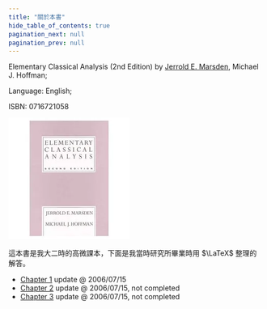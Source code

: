```yaml
---
title: "關於本書"
hide_table_of_contents: true
pagination_next: null
pagination_prev: null
---
```


Elementary Classical Analysis (2nd Edition) by [Jerrold E. Marsden](http://www.cds.caltech.edu/~marsden/), Michael J. Hoffman; 

Language: English; 

ISBN: 0716721058

![Elementary Classical Analysis](cover.jpg)

這本書是我大二時的高微課本，下面是我當時研究所畢業時用 $\LaTeX$ 整理的解答。

+ [Chapter 1](eca01.pdf) update @ 2006/07/15
+ [Chapter 2](eca02.pdf) update @ 2006/07/15, not completed
+ [Chapter 3](eca03.pdf) update @ 2006/07/15, not completed